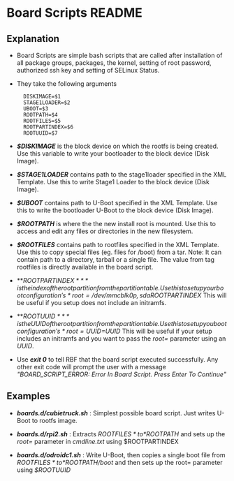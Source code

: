 Board Scripts README
====================
Explanation
-----------
- Board Scripts are simple bash scripts that are called after installation of all package groups, packages, the kernel, setting of root password, authorized ssh key and setting of SELinux Status.

- They take the following arguments 

        DISKIMAGE=$1
        STAGE1LOADER=$2
        UBOOT=$3
        ROOTPATH=$4
        ROOTFILES=$5
        ROOTPARTINDEX=$6
        ROOTUUID=$7
        
- ***$DISKIMAGE*** is the block device on which the rootfs is being created. 
  Use this variable to write your bootloader to the block device (Disk Image).
  
- ***$STAGE1LOADER*** contains path to the stage1loader specified in the XML Template.
  Use this to write Stage1 Loader to the block device (Disk Image).
  
- ***$UBOOT*** contains path to U-Boot specified in the XML Template.
  Use this to write the bootloader U-Boot to the block device (Disk Image).

- ***$ROOTPATH*** is where the the new install root is mounted.
  Use this to access and edit any files or directories in the new filesystem.
  
- ***$ROOTFILES*** contains path to rootfiles specified in the XML Template.
  Use this to copy special files (eg. files for /boot) from a tar.
  Note: It can contain path to a directory, tarball or a single file.
  The value from tag rootfiles is directly available in the board script.
  
- ***$ROOTPARTINDEX*** is the index of the root partition from the partition table.
   Use this to setup your boot configuration's *root=/dev/{mmcblk0p,sda}$ROOTPARTINDEX*
   This will be useful if you setup does not include an initramfs.
   
- ***$ROOTUUID*** is the UUID of the root partition from the partition table.
   Use this to setup you boot configuration's *root=UUID=$UUID*
   This will be useful if your setup includes an initramfs and you want to pass the *root=*
   parameter using an *UUID*.

- Use ***exit 0*** to tell RBF that the board script executed successfully. Any other exit code will prompt the user with a message *"BOARD_SCRIPT_ERROR: Error In Board Script. Press Enter To Continue"*

Examples
---------
- ***boards.d/cubietruck.sh*** : Simplest possible board script. Just writes U-Boot to rootfs image.

- ***boards.d/rpi2.sh*** : Extracts *$ROOTFILES* to *$ROOTPATH* and sets up the *root=* parameter in *cmdline.txt* using $ROOTPARTINDEX

- ***boards.d/odroidc1.sh*** : Write U-Boot, then copies a single boot file from *$ROOTFILES* to *$ROOTPATH/boot* and then sets up the root= parameter using *$ROOTUUID*
